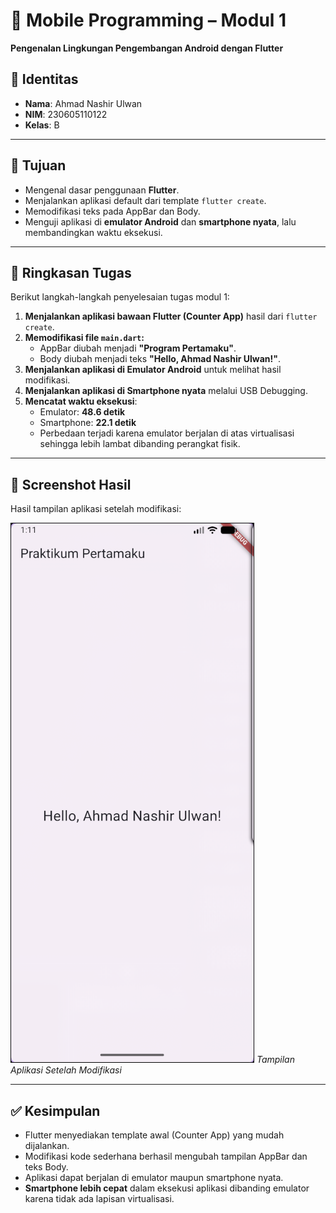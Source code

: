 # 📱 Mobile Programming – Modul 1
**Pengenalan Lingkungan Pengembangan Android dengan Flutter**

## 👤 Identitas
- **Nama**: Ahmad Nashir Ulwan  
- **NIM**: 230605110122  
- **Kelas**: B  

---

## 🎯 Tujuan
- Mengenal dasar penggunaan **Flutter**.  
- Menjalankan aplikasi default dari template `flutter create`.  
- Memodifikasi teks pada AppBar dan Body.  
- Menguji aplikasi di **emulator Android** dan **smartphone nyata**, lalu membandingkan waktu eksekusi.  

---

## 📝 Ringkasan Tugas
Berikut langkah-langkah penyelesaian tugas modul 1:

1. **Menjalankan aplikasi bawaan Flutter (Counter App)** hasil dari `flutter create`.  
2. **Memodifikasi file `main.dart`:**  
   - AppBar diubah menjadi **"Program Pertamaku"**.  
   - Body diubah menjadi teks **"Hello, Ahmad Nashir Ulwan!"**.  
3. **Menjalankan aplikasi di Emulator Android** untuk melihat hasil modifikasi.  
4. **Menjalankan aplikasi di Smartphone nyata** melalui USB Debugging.  
5. **Mencatat waktu eksekusi**:  
   - Emulator: **48.6 detik**  
   - Smartphone: **22.1 detik**  
   - Perbedaan terjadi karena emulator berjalan di atas virtualisasi sehingga lebih lambat dibanding perangkat fisik.  

---

## 📸 Screenshot Hasil
Hasil tampilan aplikasi setelah modifikasi:  

![Modul 1 Result](./assets/region-20250930-081239.png)
*Tampilan Aplikasi Setelah Modifikasi*

---

## ✅ Kesimpulan
- Flutter menyediakan template awal (Counter App) yang mudah dijalankan.  
- Modifikasi kode sederhana berhasil mengubah tampilan AppBar dan teks Body.  
- Aplikasi dapat berjalan di emulator maupun smartphone nyata.  
- **Smartphone lebih cepat** dalam eksekusi aplikasi dibanding emulator karena tidak ada lapisan virtualisasi.  
